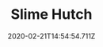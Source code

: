 ---
templateKey: blog-post
title: Slime Hutch
type: building
description: Raise up to 20 slimes. Fill water troughs and slimes will create slime balls.
featuredpost: false
date: 2020-02-21T14:54:54.711Z
featuredimage: /img/Slime_Hutch.png
cost: 10000
footprint: 11x6
source: Robin
tags:
  - Stone (500)
  - Refined Quartz (10)
  - Iridium Bar (1)
  - Slimes
  - Slime
---